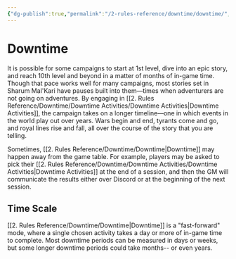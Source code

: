 ```yaml
---
{"dg-publish":true,"permalink":"/2-rules-reference/downtime/downtime/","noteIcon":""}
---
```


# Downtime

It is possible for some campaigns to start at 1st level, dive into an epic story, and reach 10th level and beyond in a matter of months of in-game time. Though that pace works well for many campaigns, most stories set in Sharum Mal'Kari have pauses built into them—times when adventurers are not going on adventures. By engaging in [[2. Rules Reference/Downtime/Downtime Activities/Downtime Activities\|Downtime Activities]], the campaign takes on a longer timeline—one in which events in the world play out over years. Wars begin and end, tyrants come and go, and royal lines rise and fall, all over the course of the story that you are telling. 

Sometimes, [[2. Rules Reference/Downtime/Downtime\|Downtime]] may happen away from the game table. For example, players may be asked to pick their [[2. Rules Reference/Downtime/Downtime Activities/Downtime Activities\|Downtime Activities]] at the end of a session, and then the GM will communicate the results either over Discord or at the beginning of the next session.

## Time Scale 

[[2. Rules Reference/Downtime/Downtime\|Downtime]] is a "fast-forward" mode, where a single chosen activity takes a day or more of in-game time to complete. Most downtime periods can be measured in days or weeks, but some longer downtime periods could take months-- or even years. 


